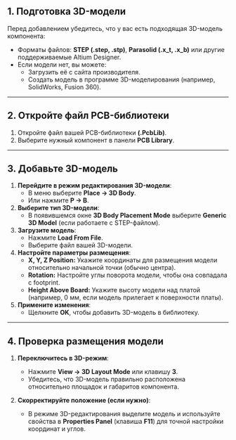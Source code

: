 ## **1. Подготовка 3D-модели**

Перед добавлением убедитесь, что у вас есть подходящая 3D-модель компонента:

- Форматы файлов: **STEP (.step, .stp)**, **Parasolid (.x_t, .x_b)** или другие поддерживаемые Altium Designer.
- Если модели нет, вы можете:
    - Загрузить её с сайта производителя.
    - Создать модель в программе 3D-моделирования (например, SolidWorks, Fusion 360).

---

## **2. Откройте файл PCB-библиотеки**

1. Откройте файл вашей PCB-библиотеки **(.PcbLib)**.
2. Выберите нужный компонент в панели **PCB Library**.

---

## **3. Добавьте 3D-модель**

1. **Перейдите в режим редактирования 3D-модели**:
    - В меню выберите **Place → 3D Body**.
    - Или нажмите **P → B**.
2. **Выберите тип 3D-модели**:
    - В появившемся окне **3D Body Placement Mode** выберите **Generic 3D Model** (если работаете с STEP-файлом).
3. **Загрузите модель**:
    - Нажмите **Load From File**.
    - Выберите файл вашей 3D-модели.
4. **Настройте параметры размещения**:
    - **X, Y, Z Position:** Укажите координаты для размещения модели относительно начальной точки (обычно центра).
    - **Rotation:** Настройте углы поворота модели, чтобы она совпадала с footprint.
    - **Height Above Board:** Укажите высоту модели над платой (например, 0 мм, если модель прилегает к поверхности платы).
5. **Примените изменения**:
    - Щелкните **OK**, чтобы добавить 3D-модель в библиотеку.

---

## **4. Проверка размещения модели**

1. **Переключитесь в 3D-режим**:
    
    - Нажмите **View → 3D Layout Mode** или клавишу **3**.
    - Убедитесь, что 3D-модель правильно расположена относительно площадок и габаритов компонента.
2. **Скорректируйте положение (если нужно)**:
    
    - В режиме 3D-редактирования выделите модель и используйте свойства в **Properties Panel** (клавиша **F11**) для точной настройки координат и углов.